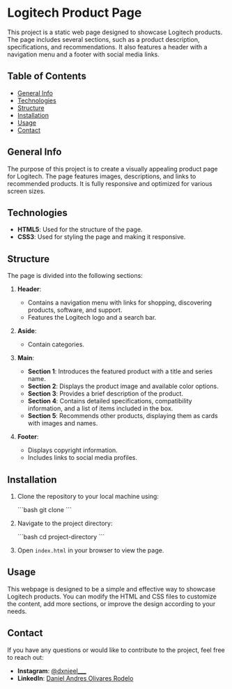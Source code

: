 ﻿
# Logitech Product Page

This project is a static web page designed to showcase Logitech products. The page includes several sections, such as a product description, specifications, and recommendations. It also features a header with a navigation menu and a footer with social media links.

## Table of Contents

- [General Info](#general-info)
- [Technologies](#technologies)
- [Structure](#structure)
- [Installation](#installation)
- [Usage](#usage)
- [Contact](#contact)

## General Info

The purpose of this project is to create a visually appealing product page for Logitech. The page features images, descriptions, and links to recommended products. It is fully responsive and optimized for various screen sizes.

## Technologies

- **HTML5**: Used for the structure of the page.
- **CSS3**: Used for styling the page and making it responsive.

## Structure

The page is divided into the following sections:

1. **Header**:
   - Contains a navigation menu with links for shopping, discovering products, software, and support.
   - Features the Logitech logo and a search bar.

2. **Aside**:
   - Contain categories.

3. **Main**:
   - **Section 1**: Introduces the featured product with a title and series name.
   - **Section 2**: Displays the product image and available color options.
   - **Section 3**: Provides a brief description of the product.
   - **Section 4**: Contains detailed specifications, compatibility information, and a list of items included in the box.
   - **Section 5**: Recommends other products, displaying them as cards with images and names.

4. **Footer**:
   - Displays copyright information.
   - Includes links to social media profiles.

## Installation

1. Clone the repository to your local machine using:

   \`\`\`bash
   git clone <repository-url>
   \`\`\`

2. Navigate to the project directory:

   \`\`\`bash
   cd project-directory
   \`\`\`

3. Open `index.html` in your browser to view the page.

## Usage

This webpage is designed to be a simple and effective way to showcase Logitech products. You can modify the HTML and CSS files to customize the content, add more sections, or improve the design according to your needs.


## Contact

If you have any questions or would like to contribute to the project, feel free to reach out:

- **Instagram**: [@dxnieel___](https://www.instagram.com/dxnieel___)
- **LinkedIn**: [Daniel Andres Olivares Rodelo](https://www.linkedin.com/in/daniel-andres-olivares-rodelo-664a862b7/)
